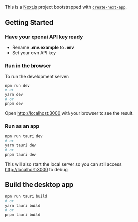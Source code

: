 This is a [Next.js](https://nextjs.org/) project bootstrapped with [`create-next-app`](https://github.com/vercel/next.js/tree/canary/packages/create-next-app).

## Getting Started

### Have your openai API key ready

- Rename **.env.example** to **.env**
- Set your own API key

### Run in the browser
To run the development server:

```bash
npm run dev
# or
yarn dev
# or
pnpm dev
```

Open [http://localhost:3000](http://localhost:3000) with your browser to see the result.

### Run as an app

```bash
npm run tauri dev
# or
yarn tauri dev
# or
pnpm tauri dev
```

This will also start the local server so you can still access [http://localhost:3000](http://localhost:3000) to debug

## Build the desktop app

```bash
npm run tauri build
# or
yarn tauri build
# or
pnpm tauri build
```